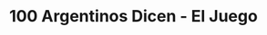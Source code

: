 <div id="user-content-toc">
  <ul align="center">
    <summary><h1 style="display: inline-block">100 Argentinos Dicen - El Juego</h1></summary>
<p align="center">
